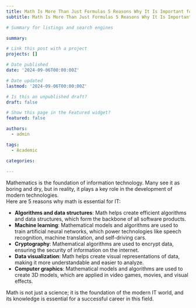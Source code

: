 ```yaml
---
title: Math Is More Than Just Formulas 5 Reasons Why It Is Important for IT
subtitle: Math Is More Than Just Formulas 5 Reasons Why It Is Important for IT

# Summary for listings and search engines

summary:

# Link this post with a project
projects: []

# Date published
date: '2024-09-06T00:00:00Z'

# Date updated
lastmod: '2024-09-06T00:00:00Z'

# Is this an unpublished draft?
draft: false

# Show this page in the Featured widget?
featured: false

authors:
  - admin

tags:
  - Academic

categories:
  
---
```


Mathematics is the foundation of information technology. Many see it as boring and dry, but in reality, it plays a key role in the development of modern technologies.  
Here are 5 reasons why math is essential for IT:

- **Algorithms and data structures**: Math helps create efficient algorithms and data structures, which form the backbone of all software products.
- **Machine learning**: Mathematical models and algorithms are used to train artificial neural networks, which power technologies like speech recognition, machine translation, and self-driving cars.
- **Cryptography**: Mathematical algorithms are used to encrypt data, ensuring the security of information on the internet.
- **Data visualization**: Math helps create visual representations of data, making it more understandable and easier to analyze.
- **Computer graphics**: Mathematical models and algorithms are used to create 3D models, which are applied in video games, movies, and visual effects.

Math is not just a science; it is the foundation of the modern IT world, and its knowledge is essential for a successful career in this field.

